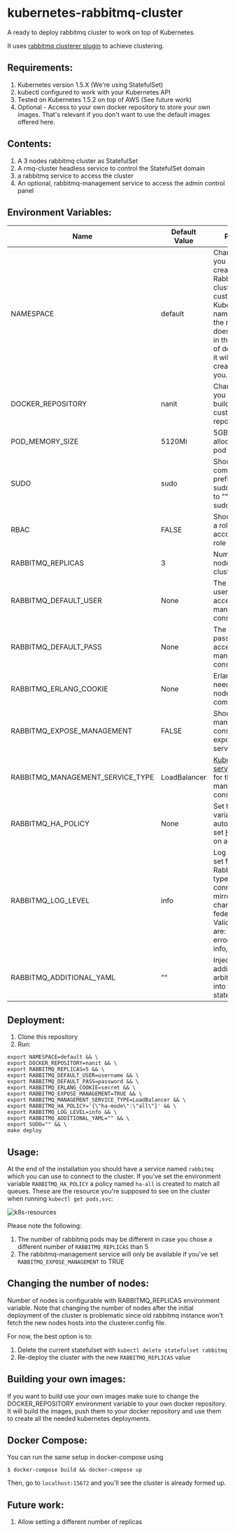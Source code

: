# kubernetes-rabbitmq-cluster

A ready to deploy rabbitmq cluster to work on top of Kubernetes.

It uses [rabbitmq clusterer plugin](https://github.com/rabbitmq/rabbitmq-clusterer) to achieve clustering.

## Requirements:
1. Kubernetes version 1.5.X (We're using StatefulSet)
2. kubectl configured to work with your Kubernetes API
3. Tested on Kubernetes 1.5.2 on top of AWS (See future work)
4. Optional - Access to your own docker repository to store your own images. That's relevant if you don't want to use the default images offered here.

## Contents:

1. A 3 nodes rabbitmq cluster as StatefulSet
2. A rmq-cluster headless service to control the StatefulSet domain
3. a rabbitmq service to access the cluster
4. An optional, rabbitmq-management service to access the admin control panel

## Environment Variables:
| Name                         | Default Value         | Purpose                                                                  
|------------------------------|-----------------------|--------------------------------------------------------------------------
| NAMESPACE                    | default               | Change it if you want to create the RabbitMQ cluster in a custom Kubernetes namespace. If the namespace does not exist in the moment of deployment, it will be created for you.          
| DOCKER_REPOSITORY            | nanit                 | Change it if you want to build and use custom docker repository    
| POD_MEMORY_SIZE              | 5120Mi                | 5GB memory allocated per pod by default         
| SUDO                         | sudo                  | Should docker commands be prefixed with sudo. Change to "" to omit sudo. 
| RBAC                         | FALSE                 | Should create a role/system account and role binding
| RABBITMQ_REPLICAS            | 3                     | Number of nodes in the cluster                                           
| RABBITMQ_DEFAULT_USER        | None                  | The default username to access the management console                    
| RABBITMQ_DEFAULT_PASS        | None                  | The default password to access the management console                    
| RABBITMQ_ERLANG_COOKIE       | None                  | Erlang secret needed for nodes communication                             
| RABBITMQ_EXPOSE_MANAGEMENT   | FALSE                 | Should RMQ management console be exposed as a service              
| RABBITMQ_MANAGEMENT_SERVICE_TYPE   | LoadBalancer    | [Kubernetes service](https://kubernetes.io/docs/concepts/services-networking/service/) type for the management console                       
| RABBITMQ_HA_POLICY           | None                  | Set this variable to automatically set [HA policy](https://www.rabbitmq.com/ha.html) on all queues           
| RABBITMQ_LOG_LEVEL           | info                  | Log levels are set for all RabbitMQ log types: connection, mirroring, channel and federation. Valid values are: none, error, warning, info, debug 
| RABBITMQ_ADDITIONAL_YAML     | ""                    | Inject additional arbitrary YAML into the stateful set 

## Deployment:

1. Clone this repository
2. Run:

```
export NAMESPACE=default && \
export DOCKER_REPOSITORY=nanit && \
export RABBITMQ_REPLICAS=5 && \
export RABBITMQ_DEFAULT_USER=username && \
export RABBITMQ_DEFAULT_PASS=password && \
export RABBITMQ_ERLANG_COOKIE=secret && \
export RABBITMQ_EXPOSE_MANAGEMENT=TRUE && \
export RABBITMQ_MANAGEMENT_SERVICE_TYPE=LoadBalancer && \
export RABBITMQ_HA_POLICY='{\"ha-mode\":\"all\"}' && \
export RABBITMQ_LOG_LEVEL=info && \
export RABBITMQ_ADDITIONAL_YAML="" && \
export SUDO="" && \
make deploy
```

## Usage:

At the end of the installation you should have a service named `rabbitmq` which you can use to connect to the cluster.
If you've set the environment variable `RABBITMQ_HA_POLICY` a policy named `ha-all` is created to match all queues.
These are the resource you're supposed to see on the cluster when running `kubectl get pods,svc`:

![k8s-resources](https://github.com/nanit/kubernetes-rabbitmq-cluster/blob/master/k8s-resources.png)

Please note the following:

1. The number of rabbitmq pods may be different in case you chose a different number of `RABBITMQ_REPLICAS` than 5
2. The rabbitmq-management service will only be available if you've set `RABBITMQ_EXPOSE_MANAGEMENT` to TRUE


## Changing the number of nodes:

Number of nodes is configurable with RABBITMQ_REPLICAS environment variable.
Note that changing the number of nodes after the initial deployment of the cluster is problematic since old rabbitmq instance won't fetch the new nodes hosts into the clusterer.config file.

For now, the best option is to:

1. Delete the current statefulset with `kubectl delete statefulset rabbitmq`
2. Re-deploy the cluster with the new `RABBITMQ_REPLICAS` value

## Building your own images:
If you want to build use your own images make sure to change the DOCKER_REPOSITORY environment variable to your own docker repository.
It will build the images, push them to your docker repository and use them to create all the needed kubernetes deployments.

## Docker Compose:
You can run the same setup in docker-compose using
```
$ docker-compose build && docker-compose up
```
Then, go to `localhost:15672` and you'll see the cluster is already formed up.

## Future work:
1. Allow setting a different number of replicas

